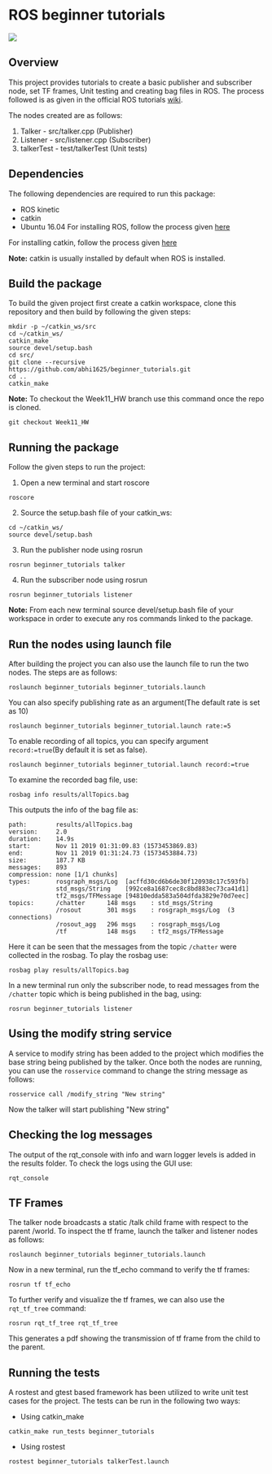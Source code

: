 # ROS beginner tutorials
<a href='https://github.com/abhi1625/beginner_tutorials/blob/master/LICENSE'><img src='https://img.shields.io/badge/License-MIT-brightgreen.svg'/></a>
## Overview
This project provides tutorials to create a basic publisher and subscriber node, set TF frames, Unit testing and creating bag files in ROS. The process followed is as given in the official ROS tutorials [wiki](http://wiki.ros.org/ROS/Tutorials).

The nodes created are as follows:
1. Talker - src/talker.cpp (Publisher)
2. Listener - src/listener.cpp (Subscriber)
3. talkerTest - test/talkerTest (Unit tests)

## Dependencies
The following dependencies are required to run this package:

- ROS kinetic
- catkin
- Ubuntu 16.04
For installing ROS, follow the process given [here](http://wiki.ros.org/kinetic/Installation)

For installing catkin, follow the process given [here](http://wiki.ros.org/catkin#Installing_catkin)

**Note:** catkin is usually installed by default when ROS is installed.

## Build the package
To build the given project first create a catkin workspace, clone this repository and then build by following the given steps:
```
mkdir -p ~/catkin_ws/src
cd ~/catkin_ws/
catkin_make
source devel/setup.bash
cd src/
git clone --recursive https://github.com/abhi1625/beginner_tutorials.git
cd ..
catkin_make
```
**Note:** To checkout the Week11_HW branch use this command once the repo is cloned.
```
git checkout Week11_HW
```

## Running the package
Follow the given steps to run the project:

1. Open a new terminal and start roscore
```
roscore
```
2. Source the setup.bash file of your catkin_ws:
```
cd ~/catkin_ws/
source devel/setup.bash
```
3. Run the publisher node using rosrun 
```
rosrun beginner_tutorials talker
```
4. Run the subscriber node using rosrun 
```
rosrun beginner_tutorials listener
```
**Note:** From each new terminal source devel/setup.bash file of your workspace in order to execute any ros commands linked to the package.

## Run the nodes using launch file
After building the project you can also use the launch file to run the two nodes. The steps are as follows:
```
roslaunch beginner_tutorials beginner_tutorials.launch
```
You can also specify publishing rate as an argument(The default rate is set as 10) 
```
roslaunch beginner_tutorials beginner_tutorial.launch rate:=5
```
To enable recording of all topics, you can specify argument `record:=true`(By default it is set as false).
```
roslaunch beginner_tutorials beginner_tutorial.launch record:=true
```
To examine the recorded bag file, use:
```
rosbag info results/allTopics.bag
```
This outputs the info of the bag file as:
```
path:        results/allTopics.bag
version:     2.0
duration:    14.9s
start:       Nov 11 2019 01:31:09.83 (1573453869.83)
end:         Nov 11 2019 01:31:24.73 (1573453884.73)
size:        187.7 KB
messages:    893
compression: none [1/1 chunks]
types:       rosgraph_msgs/Log  [acffd30cd6b6de30f120938c17c593fb]
             std_msgs/String    [992ce8a1687cec8c8bd883ec73ca41d1]
             tf2_msgs/TFMessage [94810edda583a504dfda3829e70d7eec]
topics:      /chatter      148 msgs    : std_msgs/String   
             /rosout       301 msgs    : rosgraph_msgs/Log  (3 connections)
             /rosout_agg   296 msgs    : rosgraph_msgs/Log 
             /tf           148 msgs    : tf2_msgs/TFMessage
```
Here it can be seen that the messages from the topic `/chatter` were collected in the rosbag. To play the rosbag use:
```
rosbag play results/allTopics.bag
``` 
In a new terminal run only the subscriber node, to read messages from the `/chatter` topic which is being published in the bag, using:
```
rosrun beginner_tutorials listener
```

## Using the modify string service
A service to modify string has been added to the project which modifies the base string being published by the talker. Once both the nodes are running, you can use the `rosservice` command to change the string message as follows:
```
rosservice call /modify_string "New string"
``` 
Now the talker will start publishing "New string"

## Checking the log messages
The output of the rqt_console with info and warn logger levels is added in the results folder. To check the logs using the GUI use:
```
rqt_console
```
## TF Frames
The talker node broadcasts a static /talk child frame with respect to the parent /world. To inspect the tf frame, launch the talker and listener nodes as follows:
```
roslaunch beginner_tutorials beginner_tutorials.launch
```
Now in a new terminal, run the tf_echo command to verify the tf frames:
```
rosrun tf tf_echo
```
To further verify and visualize the tf frames, we can also use the `rqt_tf_tree` command:
```
rosrun rqt_tf_tree rqt_tf_tree
```
This generates a pdf showing the transmission of tf frame from the child to the parent.

## Running the tests
A rostest and gtest based framework has been utilized to write unit test cases for the project. The tests can be run in the following two ways:
- Using catkin_make
```
catkin_make run_tests beginner_tutorials
```
- Using rostest
```
rostest beginner_tutorials talkerTest.launch
```


